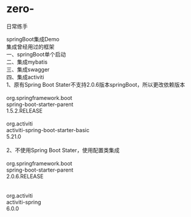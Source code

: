 # zero-  
日常练手  

springBoot集成Demo  
  集成曾经用过的框架  
一、springBoot单个启动  
二、集成mybatis  
三、集成swagger  
四、集成activiti  
  1、原有Spring Boot Stater不支持2.0.6版本springBoot，所以更改依赖版本  
    <parent>  
   	<groupId>org.springframework.boot</groupId>  
    	<artifactId>spring-boot-starter-parent</artifactId>  
    	<version>1.5.2.RELEASE</version>
  	</parent>  
    <dependency>    
	<groupId>org.activiti</groupId>  
	<artifactId>activiti-spring-boot-starter-basic</artifactId>  
	<version>5.21.0</version>  
    </dependency>  
  2、不使用Spring Boot Stater，使用配置类集成  
    <parent>  
   	<groupId>org.springframework.boot</groupId>  
    	<artifactId>spring-boot-starter-parent</artifactId>  
    	<version>2.0.6.RELEASE</version>  
  	</parent>  
    <dependency>  
       <groupId>org.activiti</groupId>  
       <artifactId>activiti-spring</artifactId>  
       <version>6.0.0</version>  
    </dependency>    
